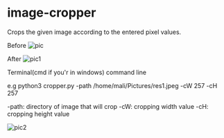# image-cropper
Crops the given image according to the entered pixel values.

Before
![pic](https://user-images.githubusercontent.com/29674277/90252696-9b231280-de48-11ea-8c81-f833e38ab2b3.jpg)

After
![pic1](https://user-images.githubusercontent.com/29674277/90252735-ac6c1f00-de48-11ea-91ba-15609330a81b.jpg)

Terminal(cmd if you'r in windows) command line

e.g
python3 cropper.py -path /home/mali/Pictures/res1.jpeg -cW 257 -cH 257

-path: directory of image that will crop
-cW: cropping width value
-cH: cropping height value

![pic2](https://user-images.githubusercontent.com/29674277/90252954-1258a680-de49-11ea-9440-32e1597351e9.jpg)
